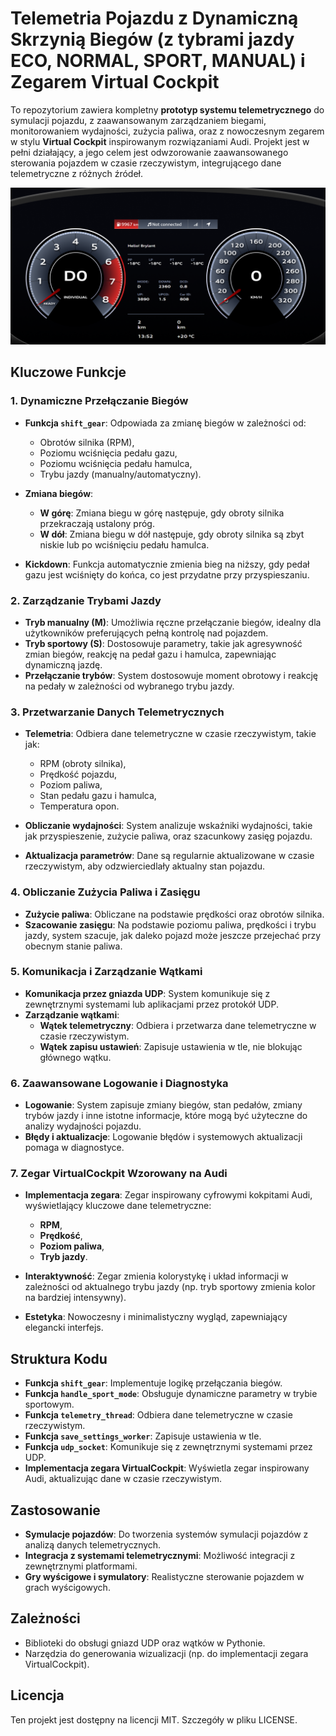 # Telemetria Pojazdu z Dynamiczną Skrzynią Biegów (z tybrami jazdy ECO, NORMAL, SPORT, MANUAL) i Zegarem Virtual Cockpit

To repozytorium zawiera kompletny **prototyp systemu telemetrycznego** do symulacji pojazdu, z zaawansowanym zarządzaniem biegami, monitorowaniem wydajności, zużycia paliwa, oraz z nowoczesnym zegarem w stylu **Virtual Cockpit** inspirowanym rozwiązaniami Audi. Projekt jest w pełni działający, a jego celem jest odwzorowanie zaawansowanego sterowania pojazdem w czasie rzeczywistym, integrującego dane telemetryczne z różnych źródeł.

![Opis obrazu](https://github.com/kybeq/ForzaTelemetry/blob/main/static/image.png)

## Kluczowe Funkcje

### 1. Dynamiczne Przełączanie Biegów
- **Funkcja `shift_gear`**: Odpowiada za zmianę biegów w zależności od:
  - Obrotów silnika (RPM),
  - Poziomu wciśnięcia pedału gazu,
  - Poziomu wciśnięcia pedału hamulca,
  - Trybu jazdy (manualny/automatyczny).
  
- **Zmiana biegów**:
  - **W górę**: Zmiana biegu w górę następuje, gdy obroty silnika przekraczają ustalony próg.
  - **W dół**: Zmiana biegu w dół następuje, gdy obroty silnika są zbyt niskie lub po wciśnięciu pedału hamulca.
  
- **Kickdown**: Funkcja automatycznie zmienia bieg na niższy, gdy pedał gazu jest wciśnięty do końca, co jest przydatne przy przyspieszaniu.

### 2. Zarządzanie Trybami Jazdy
- **Tryb manualny (M)**: Umożliwia ręczne przełączanie biegów, idealny dla użytkowników preferujących pełną kontrolę nad pojazdem.
- **Tryb sportowy (S)**: Dostosowuje parametry, takie jak agresywność zmian biegów, reakcję na pedał gazu i hamulca, zapewniając dynamiczną jazdę.
- **Przełączanie trybów**: System dostosowuje moment obrotowy i reakcję na pedały w zależności od wybranego trybu jazdy.

### 3. Przetwarzanie Danych Telemetrycznych
- **Telemetria**: Odbiera dane telemetryczne w czasie rzeczywistym, takie jak:
  - RPM (obroty silnika),
  - Prędkość pojazdu,
  - Poziom paliwa,
  - Stan pedału gazu i hamulca,
  - Temperatura opon.
  
- **Obliczanie wydajności**: System analizuje wskaźniki wydajności, takie jak przyspieszenie, zużycie paliwa, oraz szacunkowy zasięg pojazdu.
- **Aktualizacja parametrów**: Dane są regularnie aktualizowane w czasie rzeczywistym, aby odzwierciedlały aktualny stan pojazdu.

### 4. Obliczanie Zużycia Paliwa i Zasięgu
- **Zużycie paliwa**: Obliczane na podstawie prędkości oraz obrotów silnika.
- **Szacowanie zasięgu**: Na podstawie poziomu paliwa, prędkości i trybu jazdy, system szacuje, jak daleko pojazd może jeszcze przejechać przy obecnym stanie paliwa.

### 5. Komunikacja i Zarządzanie Wątkami
- **Komunikacja przez gniazda UDP**: System komunikuje się z zewnętrznymi systemami lub aplikacjami przez protokół UDP.
- **Zarządzanie wątkami**:
  - **Wątek telemetryczny**: Odbiera i przetwarza dane telemetryczne w czasie rzeczywistym.
  - **Wątek zapisu ustawień**: Zapisuje ustawienia w tle, nie blokując głównego wątku.

### 6. Zaawansowane Logowanie i Diagnostyka
- **Logowanie**: System zapisuje zmiany biegów, stan pedałów, zmiany trybów jazdy i inne istotne informacje, które mogą być użyteczne do analizy wydajności pojazdu.
- **Błędy i aktualizacje**: Logowanie błędów i systemowych aktualizacji pomaga w diagnostyce.

### 7. Zegar VirtualCockpit Wzorowany na Audi
- **Implementacja zegara**: Zegar inspirowany cyfrowymi kokpitami Audi, wyświetlający kluczowe dane telemetryczne:
  - **RPM**,
  - **Prędkość**,
  - **Poziom paliwa**,
  - **Tryb jazdy**.
  
- **Interaktywność**: Zegar zmienia kolorystykę i układ informacji w zależności od aktualnego trybu jazdy (np. tryb sportowy zmienia kolor na bardziej intensywny).
- **Estetyka**: Nowoczesny i minimalistyczny wygląd, zapewniający elegancki interfejs.

## Struktura Kodu

- **Funkcja `shift_gear`**: Implementuje logikę przełączania biegów.
- **Funkcja `handle_sport_mode`**: Obsługuje dynamiczne parametry w trybie sportowym.
- **Funkcja `telemetry_thread`**: Odbiera dane telemetryczne w czasie rzeczywistym.
- **Funkcja `save_settings_worker`**: Zapisuje ustawienia w tle.
- **Funkcja `udp_socket`**: Komunikuje się z zewnętrznymi systemami przez UDP.
- **Implementacja zegara VirtualCockpit**: Wyświetla zegar inspirowany Audi, aktualizując dane w czasie rzeczywistym.

## Zastosowanie
- **Symulacje pojazdów**: Do tworzenia systemów symulacji pojazdów z analizą danych telemetrycznych.
- **Integracja z systemami telemetrycznymi**: Możliwość integracji z zewnętrznymi platformami.
- **Gry wyścigowe i symulatory**: Realistyczne sterowanie pojazdem w grach wyścigowych.

## Zależności
- Biblioteki do obsługi gniazd UDP oraz wątków w Pythonie.
- Narzędzia do generowania wizualizacji (np. do implementacji zegara VirtualCockpit).

## Licencja
Ten projekt jest dostępny na licencji MIT. Szczegóły w pliku LICENSE.

